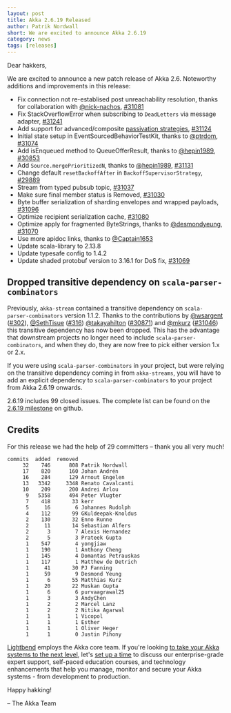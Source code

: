 ```yaml
---
layout: post
title: Akka 2.6.19 Released
author: Patrik Nordwall
short: We are excited to announce Akka 2.6.19
category: news
tags: [releases]
---
```


Dear hakkers,

We are excited to announce a new patch release of Akka 2.6. Noteworthy additions and improvements in this release:

 * Fix connection not re-establised post unreachability resolution, thanks for collaboration with [@nick-nachos](https://github.com/nick-nachos), [#31081](https://github.com/akka/akka/issues/31081)
 * Fix StackOverflowError when subscribing to `DeadLetters` via message adapter, [#31241](https://github.com/akka/akka/issues/31241)
 * Add support for advanced/composite [passivation strategies](https://doc.akka.io/docs/akka/current/typed/cluster-sharding.html#automatic-passivation), [#31124](https://github.com/akka/akka/pull/31124)
 * Initial state setup in EventSourcedBehaviorTestKit, thanks to [@ptrdom](https://github.com/ptrdom), [#31074](https://github.com/akka/akka/issues/31074)
 * Add isEnqueued method to QueueOfferResult, thanks to [@hepin1989](https://github.com/hepin1989), [#30853](https://github.com/akka/akka/issues/30853)
 * Add `Source.mergePrioritizedN`, thanks to [@hepin1989](https://github.com/hepin1989), [#31131](https://github.com/akka/akka/issues/31131)
 * Change default `resetBackoffAfter` in `BackoffSupervisorStrategy`, [#29889](https://github.com/akka/akka/issues/29889)
 * Stream from typed pubsub topic, [#31037](https://github.com/akka/akka/issues/31037)
 * Make sure final member status is Removed, [#31030](https://github.com/akka/akka/issues/31030)
 * Byte buffer serialization of sharding envelopes and wrapped payloads, [#31096](https://github.com/akka/akka/pull/31096)
 * Optimize recipient serialization cache, [#31080](https://github.com/akka/akka/issues/31080)
 * Optimize apply for fragmented ByteStrings, thanks to [@desmondyeung](https://github.com/desmondyeung), [#31070](https://github.com/akka/akka/issues/31070)
 * Use more apidoc links, thanks to [@Captain1653](https://github.com/Captain1653)
 * Update scala-library to 2.13.8
 * Update typesafe config to 1.4.2
 * Update shaded protobuf version to 3.16.1 for DoS fix, [#31069](https://github.com/akka/akka/issues/31069)

## Dropped transitive dependency on `scala-parser-combinators`

Previously, `akka-stream` contained a transitive dependency on `scala-parser-combinators`
version 1.1.2. Thanks to the contributions by [@wsargent](https://github.com/wsargent)
([#302](https://github.com/lightbend/ssl-config/pull/302)),
[@SethTisue](https://github.com/SethTisue) ([#316](https://github.com/lightbend/ssl-config/pull/316))
[@takayahilton](https://github.com/takayahilton) ([#30871](https://github.com/akka/akka/pull/30871))
and [@mkurz](https://github.com/mkurz) ([#31046](https://github.com/akka/akka/pull/31046))
this transitive dependency has now been dropped. This has the advantage that downstream projects
no longer need to include `scala-parser-combinators`, and when they do, they are now free to pick
either version 1.x or 2.x.

If you were using `scala-parser-combinators` in your project, but were relying on the
transitive dependency coming in from `akka-streams`, you will have to add an explicit
dependency to `scala-parser-combinators` to your project from Akka 2.6.19 onwards.

2.6.19 includes 99 closed issues. The complete list can be found on the [2.6.19 milestone](https://github.com/akka/akka/milestone/180?closed=1) on github.

## Credits

For this release we had the help of 29 committers – thank you all very much!

```
commits  added  removed
     32    746      808 Patrik Nordwall
     17    820      160 Johan Andrén
     16    284      129 Arnout Engelen
     13   3342     3348 Renato Cavalcanti
     10    209      200 Andrei Arlou
      9   5358      494 Peter Vlugter
      7    418       33 kerr
      5     16        6 Johannes Rudolph
      4    112       99 GKuldeepak-Knoldus
      2    130       32 Enno Runne
      2     11       14 Sebastian Alfers
      2      3        7 Alexis Hernandez
      2      5        3 Prateek Gupta
      1    547        4 yongjiaw
      1    190        1 Anthony Cheng
      1    145        4 Domantas Petrauskas
      1    117        1 Matthew de Detrich
      1     41       30 PJ Fanning
      1     59        9 Desmond Yeung
      1      6       55 Matthias Kurz
      1     20       22 Muskan Gupta
      1      6        6 purvaagrawal25
      1      3        3 AndyChen
      1      2        2 Marcel Lanz
      1      2        2 Nitika Agarwal
      1      1        1 Vicopol
      1      1        1 Esther
      1      1        1 Oliver Heger
      1      1        0 Justin Pihony
```

[Lightbend](https://www.lightbend.com/) employs the Akka core team. If you're looking [to take your Akka systems to the next level](https://www.lightbend.com/akka#subscription), let's [set up a time](https://www.lightbend.com/contact) to discuss our enterprise-grade expert support, self-paced education courses, and technology enhancements that help you manage, monitor and secure your Akka systems - from development to production.

Happy hakking!

– The Akka Team
